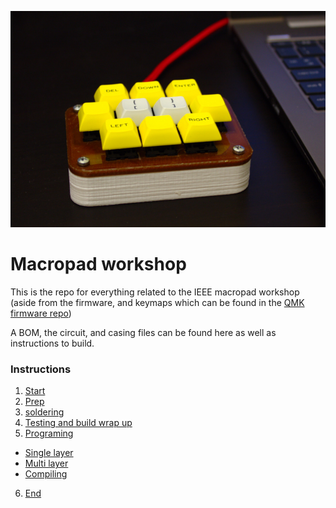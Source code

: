 ![Final Project](images/macropad.jpg)

# Macropad workshop

This is the repo for everything related to the IEEE macropad workshop (aside from the firmware, and keymaps which can be found in the [QMK firmware repo]())

A BOM, the circuit, and casing files can be found here as well as instructions to build.

### Instructions

1. [Start](start,md)
2. [Prep](prep.md)
3. [soldering](soldering.md)
4. [Testing and build wrap up](test-wrapup.md)
5. [Programing](programing.md)
  * [Single layer](single-layer.md)
  * [Multi layer](multi-layer.nd)
  * [Compiling](compiling.md)
6. [End](end.md)
